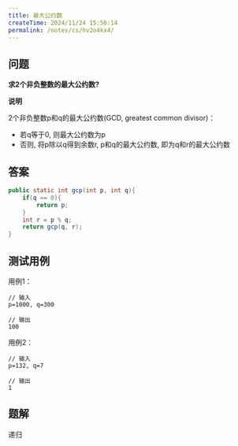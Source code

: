 ```yaml
---
title: 最大公约数
createTime: 2024/11/24 15:56:14
permalink: /notes/cs/hv2o4kx4/
---
```

## 问题

**求2个非负整数的最大公约数?**

**说明**

2个非负整数p和q的最大公约数(GCD, greatest common divisor)：

- 若q等于0, 则最大公约数为p
- 否则, 将p除以q得到余数r, p和q的最大公约数, 即为q和r的最大公约数

## 答案

```java
public static int gcp(int p, int q){
    if(q == 0){
        return p;
    }
    int r = p % q;
    return gcp(q, r);
}
```

## 测试用例

用例1：

```
// 输入
p=1000, q=300

// 输出
100
```

用例2：

```
// 输入
p=132, q=7

// 输出
1
```

## 题解

递归